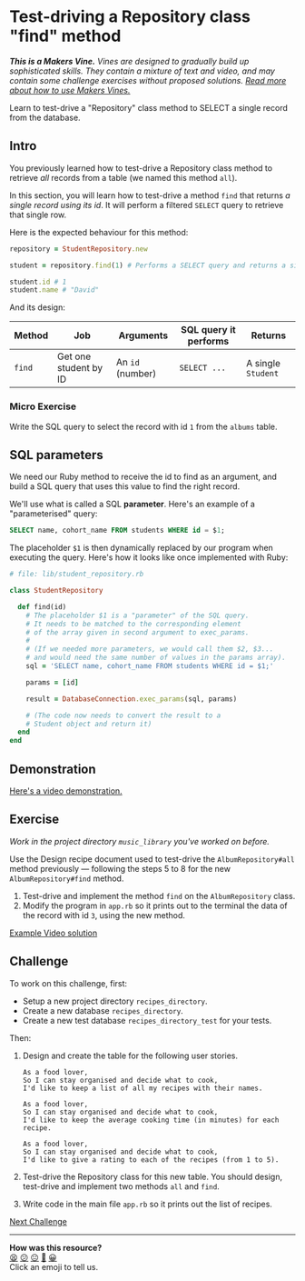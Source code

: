 # Test-driving a Repository class "find" method

_**This is a Makers Vine.** Vines are designed to gradually build up sophisticated skills.
They contain a mixture of text and video, and may contain some challenge exercises without
proposed solutions. [Read more about how to use Makers
Vines.](https://github.com/makersacademy/course/blob/main/labels/vines.md)_

Learn to test-drive a "Repository" class method to SELECT a single record from the
database.

## Intro

You previously learned how to test-drive a Repository class method to retrieve _all_ records
from a table (we named this method `all`). 

In this section, you will learn how to test-drive a method `find` that returns _a single
record using its id_. It will perform a filtered `SELECT` query to retrieve that single
row.

Here is the expected behaviour for this method:

```ruby
repository = StudentRepository.new 

student = repository.find(1) # Performs a SELECT query and returns a single Student object.

student.id # 1
student.name # "David"
```

And its design:

| Method      |Job| Arguments | SQL query it performs                                    | Returns  |
| ----------- |----|-----------| ----------------------------------------------|----------|
| `find`      |Get one student by ID| An `id` (number) | `SELECT ... ` | A single `Student` |

### Micro Exercise

Write the SQL query to select the record with id `1` from the `albums` table.

## SQL parameters

We need our Ruby method to receive the id to find as an argument, and build a SQL query
that uses this value to find the right record.

We'll use what is called a SQL **parameter**. Here's an example of a "parameterised"
query:

```sql
SELECT name, cohort_name FROM students WHERE id = $1;
```

The placeholder `$1` is then dynamically replaced by our program when executing the query.
Here's how it looks like once implemented with Ruby:

```ruby
# file: lib/student_repository.rb

class StudentRepository

  def find(id)
    # The placeholder $1 is a "parameter" of the SQL query.
    # It needs to be matched to the corresponding element 
    # of the array given in second argument to exec_params.
    #
    # (If we needed more parameters, we would call them $2, $3...
    # and would need the same number of values in the params array).
    sql = 'SELECT name, cohort_name FROM students WHERE id = $1;'

    params = [id]

    result = DatabaseConnection.exec_params(sql, params)

    # (The code now needs to convert the result to a
    # Student object and return it)
  end
end
```

## Demonstration

[Here's a video demonstration.](https://www.youtube.com/watch?v=0Uog3mL--Nc)

## Exercise

_Work in the project directory `music_library` you've worked on before._

Use the Design recipe document used to test-drive the `AlbumRepository#all`
method previously — following the steps 5 to 8 for the new `AlbumRepository#find` method. 

1. Test-drive and implement the method `find` on the `AlbumRepository` class. 
2. Modify the program in `app.rb` so it prints out to the terminal the data of the record
   with id `3`, using the new method.

[Example Video solution](https://www.youtube.com/watch?v=NjHsqKMziuI)

## Challenge

To work on this challenge, first:
  * Setup a new project directory `recipes_directory`.
  * Create a new database `recipes_directory`.
  * Create a new test database `recipes_directory_test` for your tests.

Then:

1. Design and create the table for the following user stories.  

    ```
    As a food lover,
    So I can stay organised and decide what to cook,
    I'd like to keep a list of all my recipes with their names.

    As a food lover,
    So I can stay organised and decide what to cook,
    I'd like to keep the average cooking time (in minutes) for each recipe.

    As a food lover,
    So I can stay organised and decide what to cook,
    I'd like to give a rating to each of the recipes (from 1 to 5).
    ```
2. Test-drive the Repository class for this new table. You should design,
   test-drive and implement two methods `all` and `find`.
3. Write code in the main file `app.rb` so it prints out the list of recipes.


[Next Challenge](06_designing_schema_two_tables.md)

<!-- BEGIN GENERATED SECTION DO NOT EDIT -->

---

**How was this resource?**  
[😫](https://airtable.com/shrUJ3t7KLMqVRFKR?prefill_Repository=makersacademy%2Fdatabases&prefill_File=challenges%2F05_test_driving_find_method.md&prefill_Sentiment=😫) [😕](https://airtable.com/shrUJ3t7KLMqVRFKR?prefill_Repository=makersacademy%2Fdatabases&prefill_File=challenges%2F05_test_driving_find_method.md&prefill_Sentiment=😕) [😐](https://airtable.com/shrUJ3t7KLMqVRFKR?prefill_Repository=makersacademy%2Fdatabases&prefill_File=challenges%2F05_test_driving_find_method.md&prefill_Sentiment=😐) [🙂](https://airtable.com/shrUJ3t7KLMqVRFKR?prefill_Repository=makersacademy%2Fdatabases&prefill_File=challenges%2F05_test_driving_find_method.md&prefill_Sentiment=🙂) [😀](https://airtable.com/shrUJ3t7KLMqVRFKR?prefill_Repository=makersacademy%2Fdatabases&prefill_File=challenges%2F05_test_driving_find_method.md&prefill_Sentiment=😀)  
Click an emoji to tell us.

<!-- END GENERATED SECTION DO NOT EDIT -->
